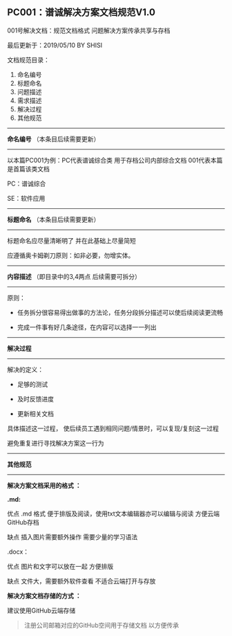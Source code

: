 ## PC001：谱诚解决方案文档规范V1.0

001号解决文档：规范文档格式 问题解决方案传承共享与存档 

最后更新于：2019/05/10 BY SHISI

文档规范目录：

1. 命名编号
2. 标题命名
3. 问题描述
4. 需求描述
5. 解决过程
6. 其他规范

------

**命名编号** （本条目后续需要更新）

------

以本篇PC001为例：PC代表谱诚综合类 用于存档公司内部综合文档 001代表本篇是首篇该类文档

PC：谱诚综合

SE：软件应用



------

**标题命名** （本条目后续需要更新）

------

标题命名应尽量清晰明了 并在此基础上尽量简短 

应遵循奥卡姆剃刀原则：如非必要，勿增实体。



------

**内容描述** （即目录中的3,4两点 后续需要可拆分）

------

原则：

- 任务拆分很容易得出做事的方法论，任务分段拆分描述可以使后续阅读更流畅

- 完成一件事有好几条途径，在内容可以选择一一列出



------

**解决过程** 

------

解决的定义：

- 足够的测试 

- 及时反馈进度 

- 更新相关文档

具体描述这一过程， 使后续员工遇到相同问题/情景时，可以复现/复刻这一过程 

避免重复进行寻找解决方案这一行为



------

**其他规范** 

------

**解决方案文档采用的格式 ：**

**.md:**  

优点  .md 格式 便于排版及阅读，使用txt文本编辑器亦可以编辑与阅读 方便云端GitHub存档 

缺点 插入图片需要额外操作 需要少量的学习语法

.docx：

优点 图片和文字可以放在一起 方便排版

缺点 文件大，需要额外软件查看 不适合云端打开与存放



**解决方案文档存储的方式 ：**

建议使用GitHub云端存储

> 注册公司邮箱对应的GitHub空间用于存储文档 以方便传承



